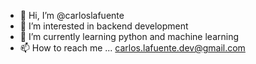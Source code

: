 - 👋 Hi, I’m @carloslafuente
- 👀 I’m interested in backend development 
- 🌱 I’m currently learning python and machine learning 
- 📫 How to reach me ... carlos.lafuente.dev@gmail.com

<!---
carloslafuente/carloslafuente is a ✨ special ✨ repository because its `README.md` (this file) appears on your GitHub profile.
You can click the Preview link to take a look at your changes.
--->

